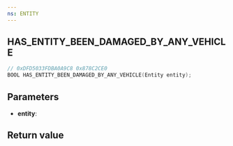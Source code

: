```yaml
---
ns: ENTITY
---
```

## HAS_ENTITY_BEEN_DAMAGED_BY_ANY_VEHICLE

```c
// 0xDFD5033FDBA0A9C8 0x878C2CE0
BOOL HAS_ENTITY_BEEN_DAMAGED_BY_ANY_VEHICLE(Entity entity);
```


## Parameters
* **entity**: 

## Return value
